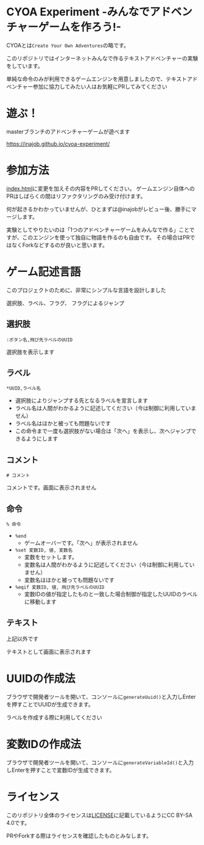# CYOA Experiment -みんなでアドベンチャーゲームを作ろう!-

CYOAとは`Create Your Own Adventures`の略です。

このリポジトリではインターネットみんなで作るテキストアドベンチャーの実験をしています。

単純な命令のみが利用できるゲームエンジンを用意しましたので、テキストアドベンチャー参加に協力してみたい人はお気軽にPRしてみてください

# 遊ぶ！

masterブランチのアドベンチャーゲームが遊べます

https://inajob.github.io/cyoa-experiment/

# 参加方法

[index.html](index.html)に変更を加えその内容をPRしてください。
ゲームエンジン自体へのPRはしばらくの間はリファクタリングのみ受け付けます。

何が起きるかわかっていませんが、ひとまずは@inajobがレビュー後、勝手にマージします。

実験としてやりたいのは「1つのアドベンチャーゲームをみんなで作る」ことですが、このエンジンを使って独自に物語を作るのも自由です。
その場合はPRではなくForkなどするのが良いと思います。

# ゲーム記述言語

このプロジェクトのために、非常にシンプルな言語を設計しました

選択肢、ラベル、フラグ、 フラグによるジャンプ


## 選択肢

`:ボタン名,飛び先ラベルのUUID`

選択肢を表示します

## ラベル

`*UUID,ラベル名`

- 選択肢によりジャンプする先となるラベルを宣言します
- ラベル名は人間がわかるように記述してください（今は制御に利用していません）
- ラベル名はほかと被っても問題ないです
- この命令まで一度も選択肢がない場合は「次へ」を表示し、次へジャンプできるようにします

## コメント

`# コメント`

コメントです。画面に表示されません

## 命令

`% 命令`

- `%end`
  - ゲームオーバーです。「次へ」が表示されません
- `%set 変数ID, 値, 変数名`
  - 変数をセットします。
  - 変数名は人間がわかるように記述してください（今は制御に利用していません）
  - 変数名はほかと被っても問題ないです
- `%eqif 変数ID, 値, 飛び先ラベルのUUID`
  - 変数IDの値が指定したものと一致した場合制御が指定したUUIDのラベルに移動します

## テキスト

上記以外です

テキストとして画面に表示されます

# UUIDの作成法

ブラウザで開発者ツールを開いて、コンソールに`generateUuid()`と入力しEnterを押すことでUUIDが生成できます。

ラベルを作成する際に利用してください

# 変数IDの作成法

ブラウザで開発者ツールを開いて、コンソールに`generateVariableId()`と入力しEnterを押すことで変数IDが生成できます。

# ライセンス

このリポジトリ全体のライセンスは[LICENSE](./LICENSE)に記載しているようにCC BY-SA 4.0です。

PRやForkする際はライセンスを確認したものとみなします。

